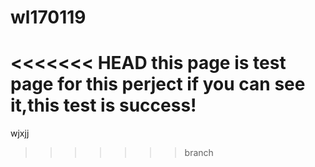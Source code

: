 # wl170119
<<<<<<< HEAD
this page is test page for this perject
if you can see it,this test is success!
=======
wjxjj
>>>>>>> branch
